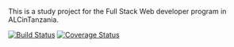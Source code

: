 This is a study project for the Full Stack Web developer program in ALCinTanzania.

[![Build Status](https://travis-ci.org/landrykapela/capstone.svg?branch=master)](https://travis-ci.org/landrykapela/capstone)
[![Coverage Status](https://coveralls.io/repos/github/landrykapela/capstone/badge.svg?branch=master)](https://coveralls.io/github/landrykapela/capstone?branch=master)
